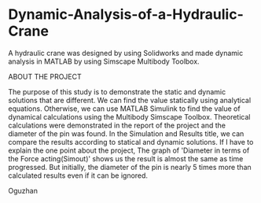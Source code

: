 # Dynamic-Analysis-of-a-Hydraulic-Crane
A hydraulic crane was designed by using Solidworks and made dynamic analysis in MATLAB by using Simscape Multibody Toolbox.

ABOUT THE PROJECT

The purpose of this study is to demonstrate the static and dynamic solutions that are different. 
We can find the value statically using analytical equations. 
Otherwise, we can use MATLAB Simulink to find the value of dynamical calculations using the Multibody Simscape Toolbox.
Theoretical calculations were demonstrated in the report of the project and the diameter of the pin was found.
In the Simulation and Results title, we can compare the results according to statical and dynamic solutions.
If I have to explain the one point about the project, The graph of 'Diameter in terms of the Force acting(Simout)' shows us the result is almost the same as time progressed.
But initially, the diameter of the pin is nearly 5 times more than calculated results even if it can be ignored.

Oguzhan

